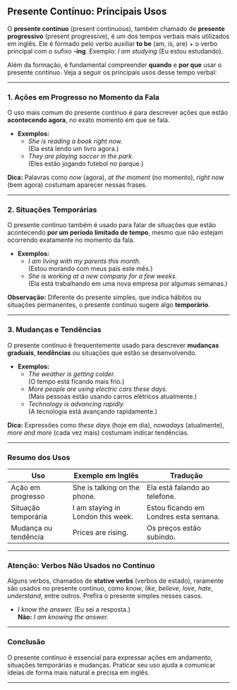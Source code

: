 
## Presente Contínuo: Principais Usos

O **presente contínuo** (present continuous), também chamado de **presente progressivo** (present progressive), é um dos tempos verbais mais utilizados em inglês. Ele é formado pelo verbo auxiliar **to be** (am, is, are) + o verbo principal com o sufixo **-ing**. Exemplo: *I am studying* (Eu estou estudando).

Além da formação, é fundamental compreender **quando** e **por que** usar o presente contínuo. Veja a seguir os principais usos desse tempo verbal:

---

### 1. Ações em Progresso no Momento da Fala

O uso mais comum do presente contínuo é para descrever ações que estão **acontecendo agora**, no exato momento em que se fala.

- **Exemplos:**
  - *She is reading a book right now.*  
    (Ela está lendo um livro agora.)
  - *They are playing soccer in the park.*  
    (Eles estão jogando futebol no parque.)

**Dica:** Palavras como *now* (agora), *at the moment* (no momento), *right now* (bem agora) costumam aparecer nessas frases.

---

### 2. Situações Temporárias

O presente contínuo também é usado para falar de situações que estão acontecendo **por um período limitado de tempo**, mesmo que não estejam ocorrendo exatamente no momento da fala.

- **Exemplos:**
  - *I am living with my parents this month.*  
    (Estou morando com meus pais este mês.)
  - *She is working at a new company for a few weeks.*  
    (Ela está trabalhando em uma nova empresa por algumas semanas.)

**Observação:** Diferente do presente simples, que indica hábitos ou situações permanentes, o presente contínuo sugere algo **temporário**.

---

### 3. Mudanças e Tendências

O presente contínuo é frequentemente usado para descrever **mudanças graduais**, **tendências** ou situações que estão se desenvolvendo.

- **Exemplos:**
  - *The weather is getting colder.*  
    (O tempo está ficando mais frio.)
  - *More people are using electric cars these days.*  
    (Mais pessoas estão usando carros elétricos atualmente.)
  - *Technology is advancing rapidly.*  
    (A tecnologia está avançando rapidamente.)

**Dica:** Expressões como *these days* (hoje em dia), *nowadays* (atualmente), *more and more* (cada vez mais) costumam indicar tendências.

---

### Resumo dos Usos

| Uso                        | Exemplo em Inglês                  | Tradução                        |
|----------------------------|------------------------------------|---------------------------------|
| Ação em progresso          | She is talking on the phone.       | Ela está falando ao telefone.   |
| Situação temporária        | I am staying in London this week.  | Estou ficando em Londres esta semana. |
| Mudança ou tendência       | Prices are rising.                 | Os preços estão subindo.        |

---

### Atenção: Verbos Não Usados no Contínuo

Alguns verbos, chamados de **stative verbs** (verbos de estado), raramente são usados no presente contínuo, como *know*, *like*, *believe*, *love*, *hate*, *understand*, entre outros. Prefira o presente simples nesses casos.

- *I know the answer.* (Eu sei a resposta.)  
  **Não:** *I am knowing the answer.*

---

### Conclusão

O presente contínuo é essencial para expressar ações em andamento, situações temporárias e mudanças. Praticar seu uso ajuda a comunicar ideias de forma mais natural e precisa em inglês.

---
```